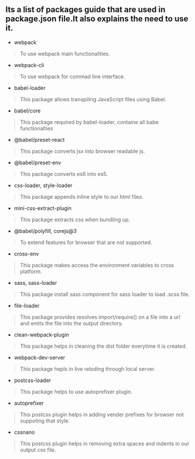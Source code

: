 ## Its a list of packages guide that are used in package.json file.It also explains the need to use it.

* webpack
> To use webpack main functionalities.

* webpack-cli
> To use webpack for commad line interface. 

* babel-loader
> This package allows transpiling JavaScript files using Babel.

* babel/core
> This package required by babel-loader, containe all babe functionalties

* @babel/preset-react
> This package converts jsx into browser readable js.

* @babel/preset-env
> This package converts es6 into es5.

* css-loader, style-loader
> This package appends inline style to our html files.

* mini-css-extract-plugin
> This package extracts css when bundling up.

* @babel/polyfill, corejs@3
> To extend features for browser that are not supported.

* cross-env
> This package makes access the environment variables to cross platform.

* sass, sass-loader
> This package install sass component for sass loader to load .scss file.

* file-loader
> This package provides resolves import/require() on a file into a url and emits the file into the output directory.

* clean-webpack-plugin
> This package helps in cleaning the dist folder everytime it is created.

* webpack-dev-server
> This package hepls in live reloding through local server.

* postcss-loader
> This package helps to use autoprefixer plugin.

* autoprefixer
> This postcss plugin helps in adding vender prefixes for browser not suppoting that style.

* cssnano
> This postcss plugin helps in removing extra spaces and indents in our output css file.